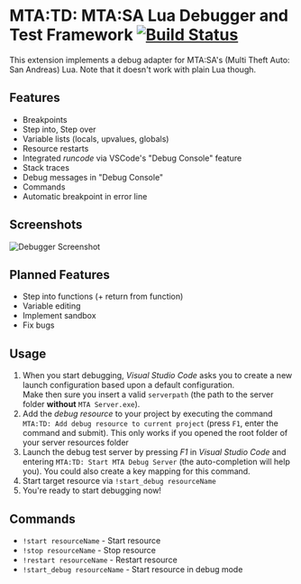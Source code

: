 # MTA:TD: MTA:SA Lua Debugger and Test Framework [![Build Status](https://github.com/TheNormalnij/MTATD/actions/workflows/build.yml/badge.svg)](https://github.com/TheNormalnij/MTATD/actions?query=branch%3Amaster+event%3Apush)
This extension implements a debug adapter for MTA:SA's (Multi Theft Auto: San Andreas) Lua. Note that it doesn't work with plain Lua though.

## Features
* Breakpoints
* Step into, Step over
* Variable lists (locals, upvalues, globals)
* Resource restarts
* Integrated *runcode* via VSCode's "Debug Console" feature
* Stack traces
* Debug messages in "Debug Console"
* Commands
* Automatic breakpoint in error line

## Screenshots
![Debugger Screenshot](https://i.imgur.com/5CJU6D3.png)

## Planned Features
* Step into functions (+ return from function)
* Variable editing
* Implement sandbox
* Fix bugs

## Usage
1) When you start debugging, _Visual Studio Code_ asks you to create a new launch configuration based upon a default configuration.  
Make then sure you insert a valid `serverpath` (the path to the server folder **without** `MTA Server.exe`).   
2) Add the _debug resource_ to your project by executing the command `MTA:TD: Add debug resource to current project` (press `F1`, enter the command and submit). This only works if you opened the root folder of your server resources folder
3) Launch the debug test server by pressing _F1_ in _Visual Studio Code_ and entering `MTA:TD: Start MTA Debug Server` (the auto-completion will help you). You could also create a key mapping for this command.
4) Start target resource via `!start_debug resourceName`
5) You're ready to start debugging now!

## Commands

* `!start resourceName` - Start resource
* `!stop resourceName` -  Stop resource
* `!restart resourceName` -  Restart resource
* `!start_debug resourceName` - Start resource in debug mode
